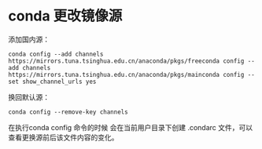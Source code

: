 # conda 更改镜像源

添加国内源：

```
conda config --add channels https://mirrors.tuna.tsinghua.edu.cn/anaconda/pkgs/freeconda config --add channels https://mirrors.tuna.tsinghua.edu.cn/anaconda/pkgs/mainconda config --set show_channel_urls yes
```

换回默认源：

```
conda config --remove-key channels
```

在执行conda config 命令的时候
会在当前用户目录下创建 .condarc  文件，可以查看更换源前后该文件内容的变化。

